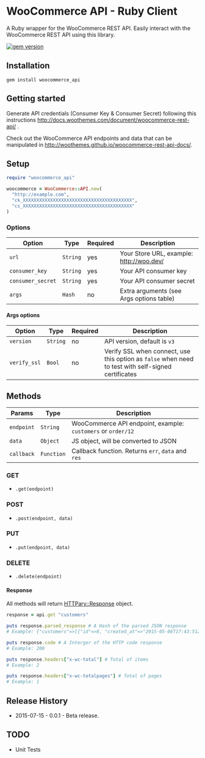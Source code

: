 # WooCommerce API - Ruby Client

A Ruby wrapper for the WooCommerce REST API. Easily interact with the WooCommerce REST API using this library.

[![gem version](https://badge.fury.io/rb/woocommerce_api.svg)](https://rubygems.org/gems/woocommerce_api)

## Installation

```
gem install woocommerce_api
```

## Getting started

Generate API credentials (Consumer Key & Consumer Secret) following this instructions <http://docs.woothemes.com/document/woocommerce-rest-api/>
.

Check out the WooCommerce API endpoints and data that can be manipulated in <http://woothemes.github.io/woocommerce-rest-api-docs/>.

## Setup

```ruby
require "woocommerce_api"

woocommerce = WooCommerce::API.new(
  "http://example.com",
  "ck_XXXXXXXXXXXXXXXXXXXXXXXXXXXXXXXXXXXXXXXX",
  "cs_XXXXXXXXXXXXXXXXXXXXXXXXXXXXXXXXXXXXXXXX"
)
```

### Options

|       Option      |   Type   | Required |               Description                |
| ----------------- | -------- | -------- | ---------------------------------------- |
| `url`             | `String` | yes      | Your Store URL, example: http://woo.dev/ |
| `consumer_key`    | `String` | yes      | Your API consumer key                    |
| `consumer_secret` | `String` | yes      | Your API consumer secret                 |
| `args`            | `Hash`   | no       | Extra arguments (see Args options table) |

#### Args options

|    Option    |   Type   | Required |                                             Description                                             |
| ------------ | -------- | -------- | --------------------------------------------------------------------------------------------------- |
| `version`    | `String` | no       | API version, default is `v3`                                                                        |
| `verify_ssl` | `Bool`   | no       | Verify SSL when connect, use this option as `false` when need to test with self-signed certificates |

## Methods

|   Params   |    Type    |                         Description                          |
| ---------- | ---------- | ------------------------------------------------------------ |
| `endpoint` | `String`   | WooCommerce API endpoint, example: `customers` or `order/12` |
| `data`     | `Object`   | JS object, will be converted to JSON                         |
| `callback` | `Function` | Callback function. Returns `err`, `data` and `res`           |

### GET

- `.get(endpoint)`

### POST

- `.post(endpoint, data)`

### PUT

- `.put(endpoint, data)`

### DELETE

- `.delete(endpoint)`

#### Response

All methods will return [HTTPary::Response](https://github.com/jnunemaker/httparty) object.

```ruby
response = api.get "customers"

puts response.parsed_response # A Hash of the parsed JSON response
# Example: {"customers"=>[{"id"=>8, "created_at"=>"2015-05-06T17:43:51Z", "email"=>

puts response.code # A Interger of the HTTP code response
# Example: 200

puts response.headers["x-wc-total"] # Total of items
# Example: 2

puts response.headers["x-wc-totalpages"] # Total of pages
# Example: 1
```

## Release History

- 2015-07-15 - 0.0.1 - Beta release.

## TODO

- Unit Tests
